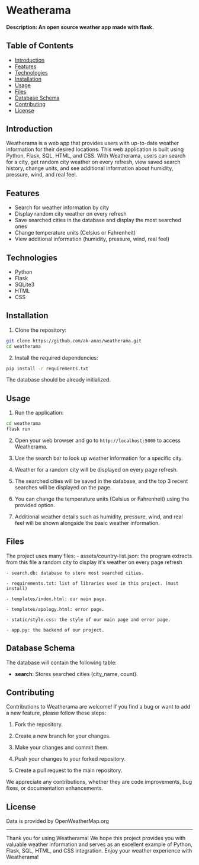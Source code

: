 # Weatherama

#### Description: An open source weather app made with flask.

## Table of Contents

- [Introduction](#introduction)
- [Features](#features)
- [Technologies](#technologies)
- [Installation](#installation)
- [Usage](#usage)
- [Files](#files)
- [Database Schema](#database-schema)
- [Contributing](#contributing)
- [License](#license)

## Introduction

Weatherama is a web app that provides users with up-to-date weather information for their desired locations. This web application is built using Python, Flask, SQL, HTML, and CSS. With Weatherama, users can search for a city, get random city weather on every refresh, view saved search history, change units, and see additional information about humidity, pressure, wind, and real feel.

## Features

- Search for weather information by city
- Display random city weather on every refresh
- Save searched cities in the database and display the most searched ones
- Change temperature units (Celsius or Fahrenheit)
- View additional information (humidity, pressure, wind, real feel)

## Technologies

- Python
- Flask
- SQLite3
- HTML
- CSS

## Installation

1. Clone the repository:

```bash
git clone https://github.com/ak-anas/weatherama.git
cd weatherama
```

2. Install the required dependencies:

```bash
pip install -r requirements.txt
```

The database should be already initialized.

## Usage

1. Run the application:

```bash
cd weatherama
flask run
```

2. Open your web browser and go to `http://localhost:5000` to access Weatherama.

3. Use the search bar to look up weather information for a specific city.

4. Weather for a random city will be displayed on every page refresh.

5. The searched cities will be saved in the database, and the top 3 recent searches will be displayed on the page.

6. You can change the temperature units (Celsius or Fahrenheit) using the provided option.

7. Additional weather details such as humidity, pressure, wind, and real feel will be shown alongside the basic weather information.

## Files

The project uses many files:
    - assets/country-list.json: the program extracts from this file a random city to display it's weather on every page refresh

    - search.db: database to store most searched cities.

    - requirements.txt: list of libraries used in this project. (must install)

    - templates/index.html: our main page.

    - templates/apology.html: error page.

    - static/style.css: the style of our main page and error page.

    - app.py: the backend of our project.

## Database Schema

The database will contain the following table:

- **search**: Stores searched cities (city_name, count).

## Contributing

Contributions to Weatherama are welcome! If you find a bug or want to add a new feature, please follow these steps:

1. Fork the repository.

2. Create a new branch for your changes.

3. Make your changes and commit them.

4. Push your changes to your forked repository.

5. Create a pull request to the main repository.

We appreciate any contributions, whether they are code improvements, bug fixes, or documentation enhancements.

## License

Data is provided by OpenWeatherMap.org

---

Thank you for using Weatherama! We hope this project provides you with valuable weather information and serves as an excellent example of Python, Flask, SQL, HTML, and CSS integration. Enjoy your weather experience with Weatherama!
